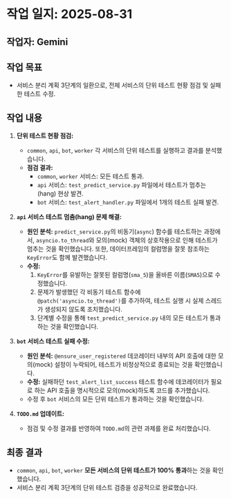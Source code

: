 # 작업 일지: 2025-08-31

## 작업자: Gemini

## 작업 목표
- 서비스 분리 계획 3단계의 일환으로, 전체 서비스의 단위 테스트 현황 점검 및 실패한 테스트 수정.

## 작업 내용

1.  **단위 테스트 현황 점검:**
    -   `common`, `api`, `bot`, `worker` 각 서비스의 단위 테스트를 실행하고 결과를 분석했습니다.
    -   **점검 결과:**
        -   `common`, `worker` 서비스: 모든 테스트 통과.
        -   `api` 서비스: `test_predict_service.py` 파일에서 테스트가 멈추는(hang) 현상 발견.
        -   `bot` 서비스: `test_alert_handler.py` 파일에서 1개의 테스트 실패 발견.

2.  **`api` 서비스 테스트 멈춤(hang) 문제 해결:**
    -   **원인 분석:** `predict_service.py`의 비동기(`async`) 함수를 테스트하는 과정에서, `asyncio.to_thread`와 모의(mock) 객체의 상호작용으로 인해 테스트가 멈추는 것을 확인했습니다. 또한, 데이터프레임의 컬럼명을 잘못 참조하는 `KeyError`도 함께 발견했습니다.
    -   **수정:**
        1.  `KeyError`를 유발하는 잘못된 컬럼명(`sma_5`)을 올바른 이름(`SMA5`)으로 수정했습니다.
        2.  문제가 발생했던 각 비동기 테스트 함수에 `@patch('asyncio.to_thread')`를 추가하여, 테스트 실행 시 실제 스레드가 생성되지 않도록 조치했습니다.
        3.  단계별 수정을 통해 `test_predict_service.py` 내의 모든 테스트가 통과하는 것을 확인했습니다.

3.  **`bot` 서비스 테스트 실패 수정:**
    -   **원인 분석:** `@ensure_user_registered` 데코레이터 내부의 API 호출에 대한 모의(mock) 설정이 누락되어, 테스트가 비정상적으로 종료되는 것을 확인했습니다.
    -   **수정:** 실패하던 `test_alert_list_success` 테스트 함수에 데코레이터가 필요로 하는 API 호출을 명시적으로 모의(mock)하도록 코드를 추가했습니다.
    -   수정 후 `bot` 서비스의 모든 단위 테스트가 통과하는 것을 확인했습니다.

4.  **`TODO.md` 업데이트:**
    -   점검 및 수정 결과를 반영하여 `TODO.md`의 관련 과제를 완료 처리했습니다.

## 최종 결과
-   `common`, `api`, `bot`, `worker` **모든 서비스의 단위 테스트가 100% 통과**하는 것을 확인했습니다.
-   서비스 분리 계획 3단계의 단위 테스트 검증을 성공적으로 완료했습니다.